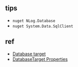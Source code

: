 

## tips
+ `nuget NLog.Database`
+ `nuget System.Data.SqlClient`

## ref
+ [Database target](https://github.com/NLog/NLog/wiki/Database-target)
+ [	DatabaseTarget Properties](https://nlog-project.org/documentation/v4.3.0/html/Properties_T_NLog_Targets_DatabaseTarget.htm)